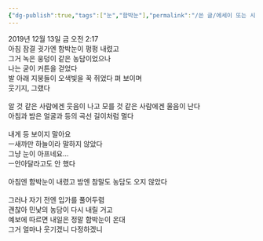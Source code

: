 ```yaml
---
{"dg-publish":true,"tags":["눈","함박눈"],"permalink":"/쓴 글/에세이 또는 시/함박눈/","dgPassFrontmatter":true,"noteIcon":""}
---
```


2019년 12월 13일 금 오전 2:17
<br/>
아침 잠결 귓가엔 함박눈이 펑펑 내렸고<br/>
그거 녹은 웅덩이 같은 농담이었으나<br/>
나는 굳이 커튼을 걷었다<br/>
발 아래 지붕들이 오색빛을 꾹 쥐었다 펴 보이며<br/>
웃기지, 그랬다<br/>
<br/>
알 것 같은 사람에겐 웃음이 나고 모를 것 같은 사람에겐 울음이 난다<br/>
아침과 밤은 얼굴과 등의 곡선 길이처럼 멀다<br/>
<br/>
내게 등 보이지 말아요<br/>
ㅡ새까만 하늘이라 말하지 않았다<br/>
그냥 눈이 아프네요…<br/>
ㅡ안아달라고도 안 했다<br/>
<br/>
아침엔 함박눈이 내렸고 밤엔 참말도 농담도 오지 않았다<br/>
<br/>
그러나 자기 전엔 입가를 풀어두렴<br/>
괜찮아 민낯의 농담이 다시 내릴 거고<br/>
예보에 따르면 내일은 정말 함박눈이 온대<br/>
그거 얼마나 웃기겠니 다정하겠니<br/>
